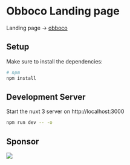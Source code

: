 # Obboco Landing page

Landing page -> [obboco](www.obboco.com)

## Setup

Make sure to install the dependencies:

```bash
# npm
npm install
```

## Development Server

Start the nuxt 3 server on http://localhost:3000

```bash
npm run dev -- -o
```

## Sponsor

[<img src="https://images.ctfassets.net/e5382hct74si/78Olo8EZRdUlcDUFQvnzG7/fa4cdb6dc04c40fceac194134788a0e2/1618983297-powered-by-vercel.svg">](https://vercel.com?utm_source=obboco&utm_campaign=oss)
